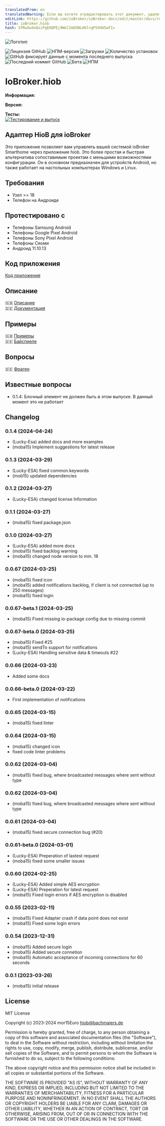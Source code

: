 ```yaml
---
translatedFrom: en
translatedWarning: Если вы хотите отредактировать этот документ, удалите поле «translationFrom», в противном случае этот документ будет снова автоматически переведен
editLink: https://github.com/ioBroker/ioBroker.docs/edit/master/docs/ru/adapterref/iobroker.hiob/README.md
title: ioBroker.hiob
hash: 5fRwXw4oQsiPgEHQPEj9Wel2mEONLH6l+gPSVHU5wFI=
---
```

![Логотип](../../../en/adapterref/iobroker.hiob/admin/hiob.png)

![Лицензия GitHub](https://img.shields.io/github/license/moba15/ioBroker.hiob)
![НПМ-версия](https://img.shields.io/npm/v/iobroker.hiob.svg)
![Загрузки](https://img.shields.io/npm/dm/iobroker.hiob.svg)
![Количество установок](https://iobroker.live/badges/hiob-installed.svg)
![GitHub фиксирует данные с момента последнего выпуска](https://img.shields.io/github/commits-since/moba15/ioBroker.hiob/latest)
![Последний коммит GitHub](https://img.shields.io/github/last-commit/moba15/ioBroker.hiob)
![Бета](https://img.shields.io/npm/v/iobroker.hiob.svg?color=red&label=beta)
![НПМ](https://nodei.co/npm/iobroker.hiop.png?downloads=true)

# IoBroker.hiob
**Информация:** </br>

**Версия:** </br>

**Тесты:** </br> [![Тестирование и выпуск](https://github.com/moba15/ioBroker.hiob/actions/workflows/test-and-release.yml/badge.svg)](https://github.com/moba15/ioBroker.hiob/actions/workflows/test-and-release.yml)

## Адаптер HioB для ioBroker
Это приложение позволяет вам управлять вашей системой ioBroker Smarthome через приложение hiob. Это более простая и быстрая альтернатива сопоставимым проектам с меньшими возможностями конфигурации. Он в основном предназначен для устройств Android, но также работает на настольных компьютерах Windows и Linux.

## Требования
- Узел >= 18
-   Телефон на Андроиде

## Протестировано с
- Телефоны Samsung Android
- Телефоны Google Pixel Android
- Телефоны Sony Pixel Android
- Телефоны Сяоми
- Андроид 11.10.13

## Код приложения
[Код приложения](https://github.com/moba15/hiob_app)

## Описание
🇬🇧 [Описание](/docs/en/README.md)</br> 🇩🇪 [Документация](/docs/de/README.md)

## Примеры
🇬🇧 [Примеры](/docs/en/example.md)</br> 🇩🇪 [Байспиеле](/docs/de/example.md)

## Вопросы
🇩🇪 [Фраген](https://forum.iobroker.net/topic/55250/neuer-adapter-hiob-handy-app)

## Известные вопросы
- 0.1.4: Блочный элемент не должен быть в этом выпуске. В данный момент это не работает

## Changelog

<!--
    Placeholder for the next version (at the beginning of the line):
    ### **WORK IN PROGRESS**
-->
### 0.1.4 (2024-04-24)
- (Lucky-Esa) added docs and more examples
- (moba15) Implement suggestions for latest release

### 0.1.3 (2024-03-29)
- (Lucky-ESA) fixed common.keywords
- (mob15) updated dependencies

### 0.1.2 (2024-03-27)
- (Lucky-ESA) changed license Information

### 0.1.1 (2024-03-27)
- (moba15) fixed package.json

### 0.1.0 (2024-03-27)
- (Lucky-ESA) added more docs
- (moba15) fixed backlog warning
- (moba15) changed node version to min. 18

### 0.0.67 (2024-03-25)
 - (moba15) fixed icon
 - (moba15) added notifications backlog, if client is not connected (up to 250 messages)
 - (moba15) fixed login

### 0.0.67-beta.1 (2024-03-25)
 - (moba15) Fixed missing io-package config due to missing commit

### 0.0.67-beta.0 (2024-03-25)
 - (moba15) Fixed #25
 - (moba15) sendTo support for notifications
 - (Lucky-ESA) Handling sensitive data & timeouts #22

### 0.0.66 (2024-03-23)
- Added some docs

### 0.0.66-beta.0 (2024-03-22)
- First implementation of notifications

### 0.0.65 (2024-03-15)
 - (moba15) fixed linter

### 0.0.64 (2024-03-15) 
- (moba15) changed icon
- fixed code linter problems

### 0.0.62 (2024-03-04)
- (moba15) fixed bug, where broadcasted messages where sent without type

### 0.0.62 (2024-03-04)
- (moba15) fixed bug, where broadcasted messages where sent without type

### 0.0.61 (2024-03-04)
- (moba15) fixed secure connection bug (#20)

### 0.0.61-beta.0 (2024-03-01)
- (Lucky-ESA) Preperation of lastest request
- (moba15) fixed some smaller issues

### 0.0.60 (2024-02-25)

-   (Lucky-ESA) Added simple AES encryption
-   (Lucky-ESA) Preperation for latest request
-   (moba15) Fixed login errors if AES encryption is disabled

### 0.0.55 (2023-02-11)

-   (moba15) Fixed Adapter crash if data point does not exist
-   (moba15) Fixed some login errors

### 0.0.54 (2023-12-31)

-   (moba15) Added secure login
-   (moba15) Added secure connetion
-   (moba15) Automatic acceptance of incoming connections for 60 seconds

### 0.0.1 (2023-03-26)

-   (moba15) initial release

## License

MIT License

Copyright (c) 2023-2024 mor15Euro [hiob@bachmaiers.de](http://localhost:5000/u/bh3bIYvKVLQXD837pc8JlAJHx3Z2)

Permission is hereby granted, free of charge, to any person obtaining a copy
of this software and associated documentation files (the "Software"), to deal
in the Software without restriction, including without limitation the rights
to use, copy, modify, merge, publish, distribute, sublicense, and/or sell
copies of the Software, and to permit persons to whom the Software is
furnished to do so, subject to the following conditions:

The above copyright notice and this permission notice shall be included in all
copies or substantial portions of the Software.

THE SOFTWARE IS PROVIDED "AS IS", WITHOUT WARRANTY OF ANY KIND, EXPRESS OR
IMPLIED, INCLUDING BUT NOT LIMITED TO THE WARRANTIES OF MERCHANTABILITY,
FITNESS FOR A PARTICULAR PURPOSE AND NONINFRINGEMENT. IN NO EVENT SHALL THE
AUTHORS OR COPYRIGHT HOLDERS BE LIABLE FOR ANY CLAIM, DAMAGES OR OTHER
LIABILITY, WHETHER IN AN ACTION OF CONTRACT, TORT OR OTHERWISE, ARISING FROM,
OUT OF OR IN CONNECTION WITH THE SOFTWARE OR THE USE OR OTHER DEALINGS IN THE
SOFTWARE.